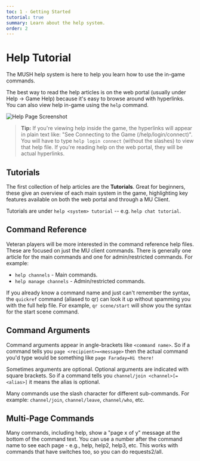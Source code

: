 ```yaml
---
toc: 1 - Getting Started
tutorial: true
summary: Learn about the help system.
order: 2
---
```

# Help Tutorial

The MUSH help system is here to help you learn how to use the in-game commands.  

The best way to read the help articles is on the web portal (usually under Help -> Game Help) because it's easy to browse around with hyperlinks.  You can also view help in-game using the `help` command.  

![Help Page Screenshot](https://aresmush.com/images/help-images/help.png)

> **Tip:** If you're viewing help inside the game, the hyperlinks will appear in plain text like: "See Connecting to the Game (/help/login/connect)".  You will have to type `help login connect` (without the slashes) to view that help file.  If you're reading help on the web portal, they will be actual hyperlinks.

## Tutorials

The first collection of help articles are the **Tutorials**.  Great for beginners, these give an overview of each main system in the game, highlighting key features available on both the web portal and through a MU Client.  

Tutorials are under `help <system> tutorial` -- e.g. `help chat tutorial`.

## Command Reference

Veteran players will be more interested in the command reference help files.  These are focused on just the MU client commands.  There is generally one article for the main commands and one for admin/restricted commands.  For example:

* `help channels` - Main commands.
* `help manage channels` - Admin/restricted commands.

If you already know a command name and just can't remember the syntax, the `quickref` command (aliased to qr) can look it up without spamming you with the full help file.  For example, `qr scene/start` will show you the syntax for the start scene command.

## Command Arguments

Command arguments appear in angle-brackets like `<command name>`.   So if a command tells you `page <recipient>=<message>` then the actual command you'd type would be something like `page Faraday=Hi there!`  

Sometimes arguments are optional.  Optional arguments are indicated with square brackets.  So if a command tells you `channel/join <channel>[=<alias>]` it means the alias is optional.

Many commands use the slash character for different sub-commands.  For example:  `channel/join`, `channel/leave`, `channel/who`, etc.

## Multi-Page Commands

Many commands, including help, show a "page x of y" message at the bottom of the command text.  You can use a number after the command name to see each page - e.g., help, help2, help3, etc.  This works with commands that have switches too, so you can do requests2/all.


